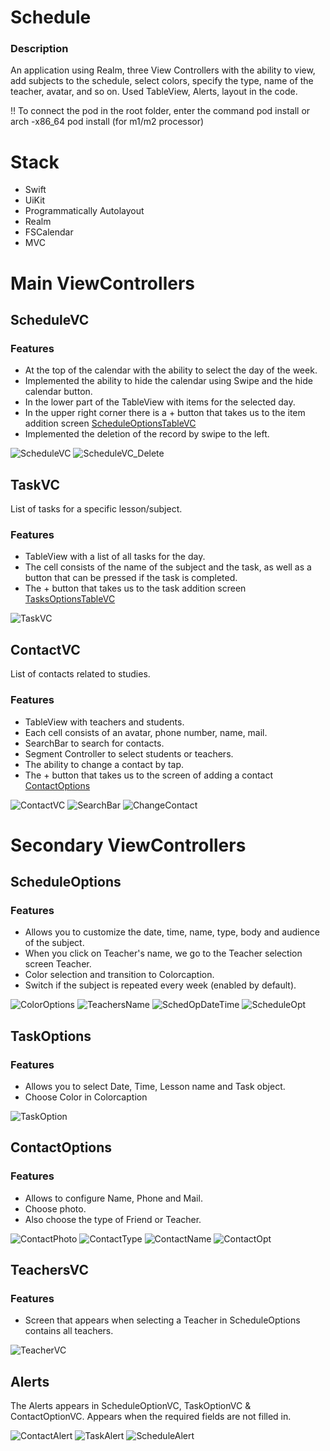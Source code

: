 # Schedule

### Description 
An application using Realm, three View Controllers with the ability to view, add subjects to the schedule,
select colors, specify the type, name of the teacher, avatar, and so on. 
Used TableView, Alerts, layout in the code.

!! To connect the pod in the root folder, enter the command pod install or arch -x86_64 pod install (for m1/m2 processor)

# Stack 

+ Swift
+ UiKit
+ Programmatically Autolayout
+ Realm
+ FSCalendar
+ MVC

# Main ViewControllers

## ScheduleVC

### Features 

+ At the top of the calendar with the ability to select the day of the week.
+ Implemented the ability to hide the calendar using Swipe and the hide calendar button.
+ In the lower part of the TableView with items for the selected day.
+ In the upper right corner there is a + button that takes us to the item addition screen [ScheduleOptionsTableVC](https://github.com/DavKochkin/Schedule/blob/main/Schedule/Controllers/Schedule/ScheduleOptionsTableViewController.swift)
+ Implemented the deletion of the record by swipe to the left.

![ScheduleVC](https://github.com/DavKochkin/Schedule/assets/122441539/c315aa46-b3b5-4786-a5ae-c3a53b67c07f)
![ScheduleVC_Delete](https://github.com/DavKochkin/Schedule/assets/122441539/ba6b2aba-f9ce-4640-9ed4-23cc104dda57)

## TaskVC
List of tasks for a specific lesson/subject.

### Features 

+ TableView with a list of all tasks for the day.
+ The cell consists of the name of the subject and the task, as well as a button that can be pressed if the task is completed.
+ The + button that takes us to the task addition screen [TasksOptionsTableVC](https://github.com/DavKochkin/Schedule/blob/main/Schedule/Controllers/Tasks/TaskOptionsTableView.swift)

![TaskVC](https://github.com/DavKochkin/Schedule/assets/122441539/23b03ffd-9713-48b0-b6b5-74abbe8303ac)

## ContactVC
List of contacts related to studies. 

### Features 

+ TableView with teachers and students.
+ Each cell consists of an avatar, phone number, name, mail.
+ SearchBar to search for contacts.
+ Segment Controller to select students or teachers.
+ The ability to change a contact by tap.
+ The + button that takes us to the screen of adding a contact [ContactOptions](https://github.com/DavKochkin/Schedule/blob/main/Schedule/Controllers/Contacts/ContactsOptionsTableViewController.swift)

![ContactVC](https://github.com/DavKochkin/Schedule/assets/122441539/98cdbf8e-b379-44ea-974f-576954c0f3ef)
![SearchBar](https://github.com/DavKochkin/Schedule/assets/122441539/8fcfc641-3e85-488a-aae4-89d61f445cc6)
![ChangeContact](https://github.com/DavKochkin/Schedule/assets/122441539/3f65cb9b-58b0-411a-96a5-20e0a57d06b7)

# Secondary ViewControllers 

## ScheduleOptions 

### Features 

+ Allows you to customize the date, time, name, type, body and audience of the subject.
+ When you click on Teacher's name, we go to the Teacher selection screen Teacher.
+ Color selection and transition to Colorcaption.
+ Switch if the subject is repeated every week (enabled by default).

![ColorOptions](https://github.com/DavKochkin/Schedule/assets/122441539/4ffd18e3-b5f4-4742-865e-820fbfc8bac2)
![TeachersName](https://github.com/DavKochkin/Schedule/assets/122441539/dd3bbdb9-aac7-494e-a008-7abec3f3ac6f)
![SchedOpDateTime](https://github.com/DavKochkin/Schedule/assets/122441539/f6297eed-489d-4e6b-a745-c514ec7bf441)
![ScheduleOpt](https://github.com/DavKochkin/Schedule/assets/122441539/868b84d6-dadc-4eb7-980c-c1d19418cba1)

## TaskOptions 

### Features 

+ Allows you to select Date, Time, Lesson name and Task object.
+ Choose Color in Colorcaption

![TaskOption](https://github.com/DavKochkin/Schedule/assets/122441539/5dd68b6b-4bc4-418d-84bf-ff7cb406d19d)

## ContactOptions 

### Features 

+ Allows to configure Name, Phone and Mail.
+ Choose photo.
+ Also choose the type of Friend or Teacher.

![ContactPhoto](https://github.com/DavKochkin/Schedule/assets/122441539/1f6878bb-2e36-4ffb-92bb-447d39d38792)
![ContactType](https://github.com/DavKochkin/Schedule/assets/122441539/e7532147-b685-46e2-9f4e-a976e6746b75)
![ContactName](https://github.com/DavKochkin/Schedule/assets/122441539/99096cae-f01d-4573-9e6f-1211ef77f4c3)
![ContactOpt](https://github.com/DavKochkin/Schedule/assets/122441539/f107fa2f-b6dd-47ce-8983-ad5332f0f5aa)

## TeachersVC

### Features 
+ Screen that appears when selecting a Teacher in ScheduleOptions contains all teachers.

![TeacherVC](https://github.com/DavKochkin/Schedule/assets/122441539/03616fca-ed77-420d-aade-f21c4f978fae)


## Alerts 
The Alerts appears in ScheduleOptionVC, TaskOptionVC & ContactOptionVC. 
Appears when the required fields are not filled in.

![ContactAlert](https://github.com/DavKochkin/Schedule/assets/122441539/d199217c-7143-4e81-a0cd-7ba56f79779e)
![TaskAlert](https://github.com/DavKochkin/Schedule/assets/122441539/b859e6c5-5bf7-44d0-8169-6746867bf9fd)
![ScheduleAlert](https://github.com/DavKochkin/Schedule/assets/122441539/aec122fd-9d7c-49d5-b258-b1b4eb72eab4)


  
  
